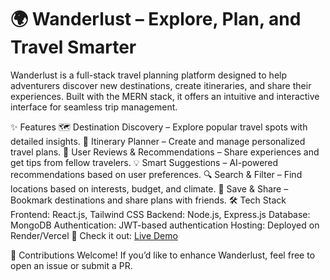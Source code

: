 # 🌍 Wanderlust – Explore, Plan, and Travel Smarter
Wanderlust is a full-stack travel planning platform designed to help adventurers discover new destinations, create itineraries, and share their experiences. Built with the MERN stack, it offers an intuitive and interactive interface for seamless trip management.

✨ Features
🗺️ Destination Discovery – Explore popular travel spots with detailed insights.
📅 Itinerary Planner – Create and manage personalized travel plans.
📝 User Reviews & Recommendations – Share experiences and get tips from fellow travelers.
💡 Smart Suggestions – AI-powered recommendations based on user preferences.
🔍 Search & Filter – Find locations based on interests, budget, and climate.
📌 Save & Share – Bookmark destinations and share plans with friends.
🛠 Tech Stack
Frontend: React.js, Tailwind CSS
Backend: Node.js, Express.js
Database: MongoDB
Authentication: JWT-based authentication
Hosting: Deployed on Render/Vercel
🚀 Check it out: [Live Demo](https://wanderlust-m0h6.onrender.com)

📌 Contributions Welcome! If you’d like to enhance Wanderlust, feel free to open an issue or submit a PR.
